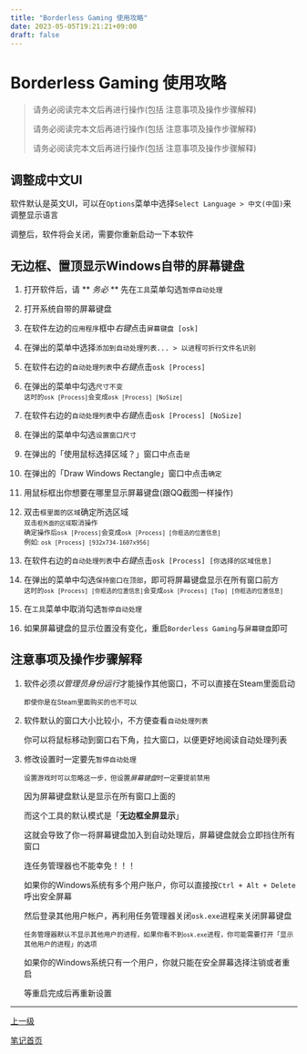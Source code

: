 ```yaml
---
title: "Borderless Gaming 使用攻略"
date: 2023-05-05T19:21:21+09:00
draft: false
---
```


# Borderless Gaming 使用攻略

> 请务必阅读完本文后再进行操作(包括 注意事项及操作步骤解释)
>
> 请务必阅读完本文后再进行操作(包括 注意事项及操作步骤解释)
>
> 请务必阅读完本文后再进行操作(包括 注意事项及操作步骤解释)

## 调整成中文UI

软件默认是英文UI，可以在`Options`菜单中选择`Select Language > 中文(中国)`来调整显示语言

调整后，软件将会关闭，需要你重新启动一下本软件

## 无边框、置顶显示Windows自带的屏幕键盘

1. 打开软件后，请 ** *务必* ** 先在`工具`菜单勾选`暂停自动处理`

2. 打开系统自带的屏幕键盘

3. 在软件左边的`应用程序`框中*右键*点击`屏幕键盘 [osk]`

4. 在弹出的菜单中选择`添加到自动处理列表... > 以进程可折行文件名识别`

5. 在软件右边的`自动处理列表`中*右键*点击`osk [Process]`

6. 在弹出的菜单中勾选`尺寸不变`<br><sup>这时的`osk [Process]`会变成`osk [Process] [NoSize]`</sup>

7. 在软件右边的`自动处理列表`中*右键*点击`osk [Process] [NoSize]`

8. 在弹出的菜单中勾选`设置窗口尺寸`

9. 在弹出的「使用鼠标选择区域？」窗口中点击`是`

10. 在弹出的「Draw Windows Rectangle」窗口中点击`确定`

11. 用鼠标框出你想要在哪里显示屏幕键盘(跟QQ截图一样操作)

12. 双击`框里面的区域`确定所选区域<br><sup>双击`框外面的区域`取消操作<br>确定操作后`osk [Process]`会变成`osk [Process] [你框选的位置信息]`<br>例如: `osk [Process] [932x734-1607x956]`</sup>

13. 在软件右边的`自动处理列表`中*右键*点击`osk [Process] [你选择的区域信息]`

14. 在弹出的菜单中勾选`保持窗口在顶部`，即可将屏幕键盘显示在所有窗口前方<br><sup>这时的`osk [Process] [你框选的位置信息]`会变成`osk [Process] [Top] [你框选的位置信息]`</sup>

15. 在`工具`菜单中取消勾选`暂停自动处理`

16. 如果屏幕键盘的显示位置没有变化，重启`Borderless Gaming`与`屏幕键盘`即可

## 注意事项及操作步骤解释

1. 软件必须*以管理员身份运行*才能操作其他窗口，不可以直接在Steam里面启动

   <sup>即使你是在Steam里面购买的也不可以</sup>

2. 软件默认的窗口大小比较小，不方便查看`自动处理列表`

   你可以将鼠标移动到窗口右下角，拉大窗口，以便更好地阅读自动处理列表

3. 修改设置时一定要先`暂停自动处理`

   <sup>设置游戏时可以忽略这一步，但设置*屏幕键盘*时一定要提前禁用

   因为屏幕键盘默认是显示在所有窗口上面的

   而这个工具的默认模式是「**无边框全屏显示**」

   这就会导致了你一将屏幕键盘加入到自动处理后，屏幕键盘就会立即挡住所有窗口

   连任务管理器也不能幸免！！！

   如果你的Windows系统有多个用户账户，你可以直接按`Ctrl + Alt + Delete`呼出安全屏幕

   然后登录其他用户帐户，再利用任务管理器关闭`osk.exe`进程来关闭屏幕键盘

   <sup>任务管理器默认不显示其他用户的进程，如果你看不到`osk.exe`进程，你可能需要打开「显示其他用户的进程」的选项</sup>

   如果你的Windows系统只有一个用户，你就只能在安全屏幕选择注销或者重启

   等重启完成后再重新设置

---

[上一级](../..)

[笔记首页](/)
